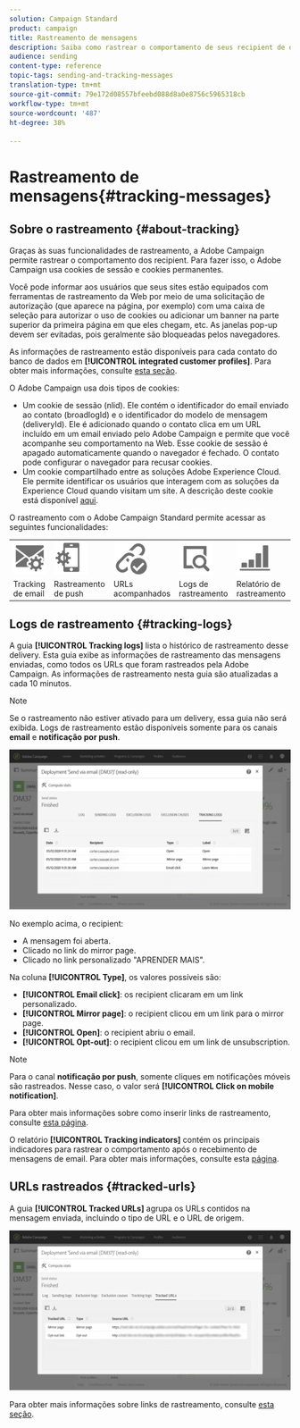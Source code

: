 ```yaml
---
solution: Campaign Standard
product: campaign
title: Rastreamento de mensagens
description: Saiba como rastrear o comportamento de seus recipient de delivery.
audience: sending
content-type: reference
topic-tags: sending-and-tracking-messages
translation-type: tm+mt
source-git-commit: 79e172d08557bfeebd088d8a0e8756c5965318cb
workflow-type: tm+mt
source-wordcount: '487'
ht-degree: 38%

---
```



# Rastreamento de mensagens{#tracking-messages}

## Sobre o rastreamento {#about-tracking}

Graças às suas funcionalidades de rastreamento, a Adobe Campaign permite rastrear o comportamento dos recipient. Para fazer isso, o Adobe Campaign usa cookies de sessão e cookies permanentes.

Você pode informar aos usuários que seus sites estão equipados com ferramentas de rastreamento da Web por meio de uma solicitação de autorização (que aparece na página, por exemplo) com uma caixa de seleção para autorizar o uso de cookies ou adicionar um banner na parte superior da primeira página em que eles chegam, etc. As janelas pop-up devem ser evitadas, pois geralmente são bloqueadas pelos navegadores.

As informações de rastreamento estão disponíveis para cada contato do banco de dados em **[!UICONTROL integrated customer profiles]**. Para obter mais informações, consulte [esta seção](../../audiences/using/integrated-customer-profile.md).

O Adobe Campaign usa dois tipos de cookies:

* Um cookie de sessão (nlid). Ele contém o identificador do email enviado ao contato (broadlogId) e o identificador do modelo de mensagem (deliveryId). Ele é adicionado quando o contato clica em um URL incluído em um email enviado pelo Adobe Campaign e permite que você acompanhe seu comportamento na Web. Esse cookie de sessão é apagado automaticamente quando o navegador é fechado. O contato pode configurar o navegador para recusar cookies.
* Um cookie compartilhado entre as soluções Adobe Experience Cloud. Ele permite identificar os usuários que interagem com as soluções da Experience Cloud quando visitam um site. A descrição deste cookie está disponível [aqui](https://docs.adobe.com/content/help/pt-BR/core-services/interface/ec-cookies/cookies-mc.html).

O rastreamento com o Adobe Campaign Standard permite acessar as seguintes funcionalidades:

<table>
<tr>
    <td valign="top">
        <a href="../../administration/using/configuring-email-channel.md#tracking-parameters"><img width="60px" alt="condições" src="assets/icon_email_parameters.png"/></a>
    </td>
    <td valign="top">
        <a href="https://helpx.adobe.com/campaign/kb/push-tracking.html"><img width="60px" alt="condições" src="assets/icon_push_parameters.png"/></a>
    </td>
    <td valign="top">
        <a href="../../designing/using/links.md#about-tracked-urls"><img width="60px" alt="condições" src="assets/icon_url.png"/></a>
    </td>
        <td valign="top">
          <a href="../../sending/using/tracking-messages.md#tracking-logs"><img width="60px" alt="condições" src="assets/icon_log.png"/></a>
    </td>
    </td>
    <td valign="top">
          <a href="../../reporting/using/tracking-indicators.md"><img width="60px" alt="condições" src="assets/icon_report.png"/></a>
</tr>
<tr>
<td>Tracking de email</td>
<td>Rastreamento de push</td>
<td>URLs acompanhados</td>
<td>Logs de rastreamento</td>
<td>Relatório de rastreamento</td>
</tr>
</table>

## Logs de rastreamento {#tracking-logs}

A guia **[!UICONTROL Tracking logs]** lista o histórico de rastreamento desse delivery. Esta guia exibe as informações de rastreamento das mensagens enviadas, como todos os URLs que foram rastreados pela Adobe Campaign. As informações de rastreamento nesta guia são atualizadas a cada 10 minutos.

>[!NOTE]
>
>Se o rastreamento não estiver ativado para um delivery, essa guia não será exibida. Logs de rastreamento estão disponíveis somente para os canais **email** e **notificação por push**.

![](assets/tracking_logs.png)

No exemplo acima, o recipient:

* A mensagem foi aberta.
* Clicado no link do mirror page.
* Clicado no link personalizado &quot;APRENDER MAIS&quot;.

Na coluna **[!UICONTROL Type]**, os valores possíveis são:

* **[!UICONTROL Email click]**: os recipient clicaram em um link personalizado.
* **[!UICONTROL Mirror page]**: o recipient clicou em um link para o mirror page.
* **[!UICONTROL Open]**: o recipient abriu o email.
* **[!UICONTROL Opt-out]**: o recipient clicou em um link de unsubscription.

>[!NOTE]
>
>Para o canal **notificação por push**, somente cliques em notificações móveis são rastreados. Nesse caso, o valor será **[!UICONTROL Click on mobile notification]**.

Para obter mais informações sobre como inserir links de rastreamento, consulte [esta página](../../designing/using/links.md#inserting-a-link).

O relatório **[!UICONTROL Tracking indicators]** contém os principais indicadores para rastrear o comportamento após o recebimento de mensagens de email. Para obter mais informações, consulte esta [página](../../reporting/using/tracking-indicators.md).

## URLs rastreados {#tracked-urls}

A guia **[!UICONTROL Tracked URLs]** agrupa os URLs contidos na mensagem enviada, incluindo o tipo de URL e o URL de origem.

![](assets/sending_delivery6.png)

Para obter mais informações sobre links de rastreamento, consulte [esta seção](../../designing/using/links.md#about-tracked-urls).

